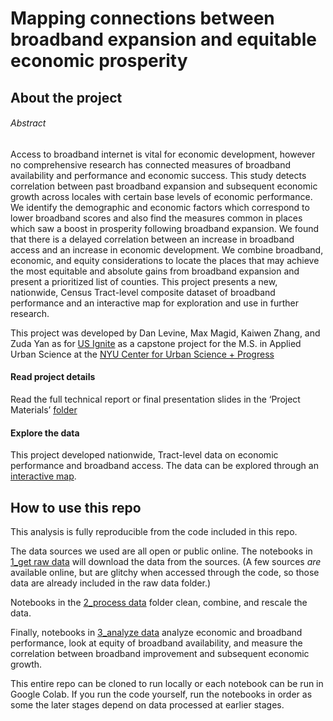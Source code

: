 # Mapping connections between broadband expansion and equitable economic prosperity
## About the project
###### Abstract 

Access to broadband internet is vital for economic development, however no comprehensive research has connected measures of broadband availability and performance and economic success. This study detects correlation between past broadband expansion and subsequent economic growth across locales with certain base levels of economic performance. We identify the demographic and economic factors which correspond to lower broadband scores and also find the measures common in places which saw a boost in prosperity following broadband expansion. We found that there is a delayed correlation between an increase in broadband access and an increase in economic development. We combine broadband, economic, and equity considerations to locate the places that may achieve the most equitable and absolute gains from broadband expansion and present a prioritized list of counties. This project presents a new, nationwide, Census Tract-level composite dataset of broadband performance and an interactive map for exploration and use in further research.

This project was developed by Dan Levine, Max Magid, Kaiwen Zhang, and Zuda Yan as for [US Ignite](https://www.us-ignite.org) as a capstone project for the M.S. in Applied Urban Science at the [NYU Center for Urban Science + Progress](https://cusp.nyu.edu)

#### Read project details
Read the full technical report or final presentation slides in the ‘Project Materials’ [folder](/Project%20Materials)

#### Explore the data
This project developed nationwide, Tract-level data on economic performance and broadband access. The data can be explored through an [interactive map](https://usignite.carto.com/u/usignite-intern/builder/a7627f0d-a64d-44a3-892a-820b14c0dfab/embed).

## How to use this repo

This analysis is fully reproducible from the code included in this repo. 

The data sources we used are all open or public online. The notebooks in [1_get raw data](/1_get%20raw%20data) will download the data from the sources. (A few sources _are_ available online, but are glitchy when accessed through the code, so those data are already included in the raw data folder.)

Notebooks in the [2_process data](2_process%20data) folder clean, combine, and rescale the data.

Finally, notebooks in [3_analyze data](3_analyze%20data) analyze economic and broadband performance, look at equity of broadband availability, and measure the correlation between broadband improvement and subsequent economic growth.

This entire repo can be cloned to run locally or each notebook can be run in Google Colab. If you run the code yourself, run the notebooks in order as some the later stages depend on data processed at earlier stages. 

